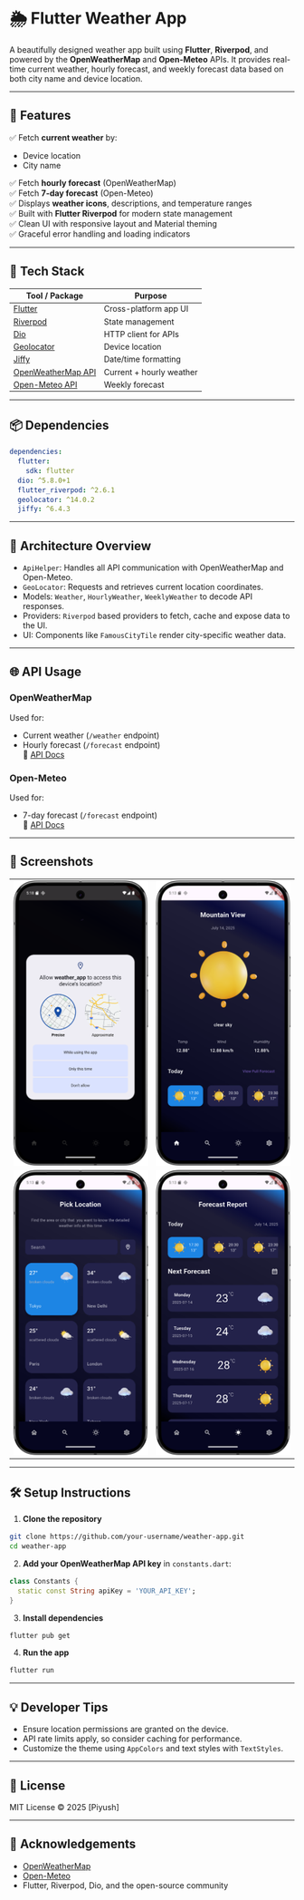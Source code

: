 
# 🌦️ Flutter Weather App

A beautifully designed weather app built using **Flutter**, **Riverpod**, and powered by the **OpenWeatherMap** and **Open-Meteo** APIs. It provides real-time current weather, hourly forecast, and weekly forecast data based on both city name and device location.

---

## 🚀 Features

✅ Fetch **current weather** by:
- Device location
- City name

✅ Fetch **hourly forecast** (OpenWeatherMap)  
✅ Fetch **7-day forecast** (Open-Meteo)  
✅ Displays **weather icons**, descriptions, and temperature ranges  
✅ Built with **Flutter Riverpod** for modern state management  
✅ Clean UI with responsive layout and Material theming  
✅ Graceful error handling and loading indicators

---

## 🔧 Tech Stack

| Tool / Package     | Purpose                        |
|--------------------|--------------------------------|
| [Flutter](https://flutter.dev) | Cross-platform app UI |
| [Riverpod](https://riverpod.dev) | State management      |
| [Dio](https://pub.dev/packages/dio) | HTTP client for APIs |
| [Geolocator](https://pub.dev/packages/geolocator) | Device location      |
| [Jiffy](https://pub.dev/packages/jiffy) | Date/time formatting |
| [OpenWeatherMap API](https://openweathermap.org/api) | Current + hourly weather |
| [Open-Meteo API](https://open-meteo.com/) | Weekly forecast      |

---

## 📦 Dependencies

```yaml
dependencies:
  flutter:
    sdk: flutter
  dio: ^5.8.0+1
  flutter_riverpod: ^2.6.1
  geolocator: ^14.0.2
  jiffy: ^6.4.3
```

---

## 🧠 Architecture Overview

- `ApiHelper`: Handles all API communication with OpenWeatherMap and Open-Meteo.
- `GeoLocator`: Requests and retrieves current location coordinates.
- Models: `Weather`, `HourlyWeather`, `WeeklyWeather` to decode API responses.
- Providers: `Riverpod` based providers to fetch, cache and expose data to the UI.
- UI: Components like `FamousCityTile` render city-specific weather data.

---

## 🌐 API Usage

### OpenWeatherMap
Used for:
- Current weather (`/weather` endpoint)
- Hourly forecast (`/forecast` endpoint)  
📘 [API Docs](https://openweathermap.org/api)

### Open-Meteo
Used for:
- 7-day forecast (`/forecast` endpoint)  
📘 [API Docs](https://open-meteo.com/)

---

## 📸 Screenshots

<table>
  <tr>
    <td><img src="assets/screens/location_permission.png" width="300"/></td>
    <td><img src="assets/screens/home_screen.png" width="300"/></td>
  </tr>
  <tr>
    <td><img src="assets/screens/famous_city_screen.png" width="300"/></td>
    <td><img src="assets/screens/forecast_report.png" width="300"/></td>
  </tr>
</table>

---

## 🛠️ Setup Instructions

1. **Clone the repository**
```bash
git clone https://github.com/your-username/weather-app.git
cd weather-app
```

2. **Add your OpenWeatherMap API key** in `constants.dart`:
```dart
class Constants {
  static const String apiKey = 'YOUR_API_KEY';
}
```

3. **Install dependencies**
```bash
flutter pub get
```

4. **Run the app**
```bash
flutter run
```

---

## 💡 Developer Tips

- Ensure location permissions are granted on the device.
- API rate limits apply, so consider caching for performance.
- Customize the theme using `AppColors` and text styles with `TextStyles`.

---

## 📃 License

MIT License © 2025 [Piyush]

---

## 🙌 Acknowledgements

- [OpenWeatherMap](https://openweathermap.org/)
- [Open-Meteo](https://open-meteo.com/)
- Flutter, Riverpod, Dio, and the open-source community
